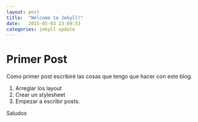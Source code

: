 ```yaml
---
layout: post
title:  "Welcome to Jekyll!"
date:   2015-05-03 23:09:53
categories: jekyll update
---
```

# Primer Post
Como primer post escribiré las cosas que tengo que hacer con este blog.

1. Arreglar los layout
2. Crear un stylesheet
3. Empezar a escribir posts.

Saludos
